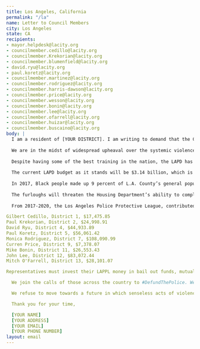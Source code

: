 ```yaml
---
title: Los Angeles, California
permalink: "/la"
name: Letter to Council Members
city: Los Angeles
state: CA
recipients:
- mayor.helpdesk@lacity.org
- councilmember.cedillo@lacity.org
- councilmember.Krekorian@lacity.org
- councilmember.blumenfield@lacity.org
- david.ryu@lacity.org
- paul.koretz@lacity.org
- councilmember.martinez@lacity.org
- councilmember.rodriguez@lacity.org
- councilmember.harris-dawson@lacity.org
- councilmember.price@lacity.org
- councilmember.wesson@lacity.org
- councilmember.bonin@lacity.org
- councilmember.lee@lacity.org
- councilmember.ofarrell@lacity.org
- councilmember.huizar@lacity.org
- councilmember.buscaino@lacity.org
body: |
  I am a resident of [YOUR DISTRICT]. I am writing to demand that the City Council adopt a People’s Budget that prioritizes community wellbeing and redirects funding away from the police. 
  
  We are in the midst of widespread upheaval over the systemic violence of policing, embodied by the LAPD’s well documented history of murdering Black people. 
  
  Despite having some of the best training in the nation, the LAPD has continued to display a history of being unable to deal with peaceful protestors. The violence of LAPD against largely peaceful protestors in beginning of June alone necessitates investigation: https://www.latimes.com/opinion/story/2020-06-09/excessive-lapd-protest-response. We will no longer accept empty gestures and suggestions of “reform.” This includes Mayor Garcetti's paltry 5% proposed cut with no clarity as to where these funds will be redirected, if at all. We are demanding that our voices be heard now, and that real change be made to the way this city allocates its resources. 
  
  The current LAPD budget as it stands will be $3.14 billion, which is more than three times the budgets of housing, streets, and transportation, combined. We are in the midst of a pandemic with severe economic consequences. Over 50% of Angelenos are unemployed, and we can expect 42% lasting unemployment. Over 50% of those in this city are renters. When people are unemployed, they cannot pay rent. Prior to the pandemic, 60k people were unhoused; the evictions and economic insecurity caused by COVID-19 will bring that number even higher.
  
  In 2017, Black people made up 9 percent of L.A. County’s general population but 40 percent of its homeless population. While Mayor Garcetti recognizes disproportionate impact of homelessness on Black people, he also slashed general fund spending for the Housing + Community Investment Department, which oversees the Proposition HHH program, by $1.2 million. Its staffers are among the 16,000 civilian employees who will be furloughed, while LAPD officers with college degrees will receive $41 million in bonuses. 
  
  The furloughs will threaten the Housing Department’s ability to complete the 1,025 apartments slated to open by this time next year as a part of the $1.2 billion plan to build 10,000 apartments for homeless residents over the course of a decade. Each of those apartments, costs the city $133,717 on average to construct. Reallocating the discretionary $1.86 billion going toward LAPD would truly save money as city revenue has been decimated by the pandemic. With the police budget, the city could instead help fund the construction of 14,000 additional long-term housing units for homeless Angelenos. In addition, the housing agency helps tenants facing eviction (it has reported receiving 500 calls every day during the pandemic), oversees a grocery-card program, and is putting together a $100 million fund that will help Angelenos pay their rent.
  
  From 2017-2020, the Los Angeles Police Protective League, contributed $396,666.12 to elect the following city council representatives:

Gilbert Cedillo, District 1, $17,475.85 
Paul Krekorian, District 2, $24,998.91
David Ryu, District 4, $44,933.89
Paul Koretz, District 5, $56,061.42
Monica Rodriguez, District 7, $108,090.99
Curren Price, District 9, $7,378.07
Mike Bonin, District 11, $26,553.43
John Lee, District 12, $83,072.44
Mitch O'Farrell, District 13, $28,101.07

Representatives must invest their LAPPL money in bail out funds, mutual aid, and organizations that benefit the black community in this pivotal time of tragedy and change. As a representative, it is your utmost duty to take a stand with your fellow community members, and make a pledge to not only reject any subsequent donations from the LAPPL, but to defund LAPD altogether. 

  We join the calls of those across the country to #DefundThePolice. We demand a budget that adequately and effectively meets the needs of at-risk Angelenos during this trying and uncertain time, when livelihoods are on the line. We demand a budget that supports community wellbeing, rather than empowers the police forces that tear them apart.

  We refuse to move towards a future in which senseless acts of violence at the hands of our police force go unheard, and we hope you honor George Floyd’s legacy to seek justice alongside us. City Council has avoided voting or revising Mayor Garcetti's draconian budget proposal, the document is back in your hands. It is your duty to represent your constituents. I am urging you to completely revise the LA budget for 2020-2021 fiscal year, and to fund #CareNotCops.  

  Thank you for your time,

  [YOUR NAME]
  [YOUR ADDRESS]
  [YOUR EMAIL]
  [YOUR PHONE NUMBER]
layout: email
---
```


